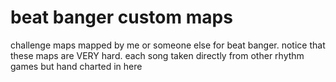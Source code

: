 # beat banger custom maps
challenge maps mapped by me or someone else for beat banger.
notice that these maps are VERY hard.
each song taken directly from other rhythm games but hand charted in here
